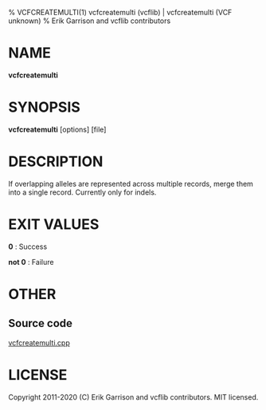 % VCFCREATEMULTI(1) vcfcreatemulti (vcflib) | vcfcreatemulti (VCF unknown)
% Erik Garrison and vcflib contributors

# NAME

**vcfcreatemulti**

# SYNOPSIS

**vcfcreatemulti** [options] [file]

# DESCRIPTION

If overlapping alleles are represented across multiple records, merge them into a single record. Currently only for indels.





# EXIT VALUES

**0**
: Success

**not 0**
: Failure

# OTHER

## Source code

[vcfcreatemulti.cpp](https://github.com/vcflib/vcflib/blob/master/src/vcfcreatemulti.cpp)

# LICENSE

Copyright 2011-2020 (C) Erik Garrison and vcflib contributors. MIT licensed.

<!--
  Created with ./scripts/bin2md.rb scripts/bin2md-template.erb
-->
